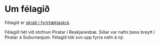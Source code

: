 # Um félagið

Félagið er [skráð í fyrirtækjaskrá](https://skatturinn.is/fyrirtaekjaskra/leit/kennitala/4403141120).

Félagið hét við stofnun Píratar í Reykjanesbæ. Síðar var nafni þess breytt í Píratar á Suðurnesjum. Félagið tók svo upp fyrra nafn á ný.